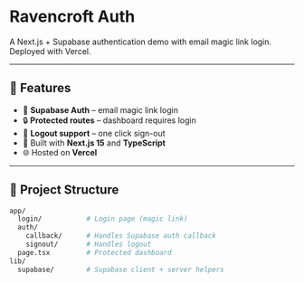 # Ravencroft Auth

A Next.js + Supabase authentication demo with email magic link login.  
Deployed with Vercel.

---

## 🚀 Features
- 🔑 **Supabase Auth** – email magic link login
- 🔒 **Protected routes** – dashboard requires login
- 🚪 **Logout support** – one click sign-out
- 🎨 Built with **Next.js 15** and **TypeScript**
- 🌐 Hosted on **Vercel**

---

## 📂 Project Structure
```bash
app/
  login/           # Login page (magic link)
  auth/
    callback/      # Handles Supabase auth callback
    signout/       # Handles logout
  page.tsx         # Protected dashboard
lib/
  supabase/        # Supabase client + server helpers
